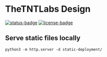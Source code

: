 # TheTNTLabs Design

[![status-badge](https://ci.codeberg.org/api/badges/TheTNTLabs/Design/status.svg)](https://ci.codeberg.org/TheTNTLabs/Design)
[![license-badge](https://img.shields.io/badge/license-gray)](https://codeberg.org/TheTNTLabs/Design/src/branch/main/LICENSE.md)

## Serve static files locally
`python3 -m http.server -d static-deployment/`
